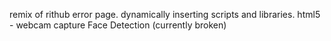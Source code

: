 remix of rithub error page.
dynamically inserting scripts and libraries.
html5 - webcam capture
Face Detection (currently broken)
